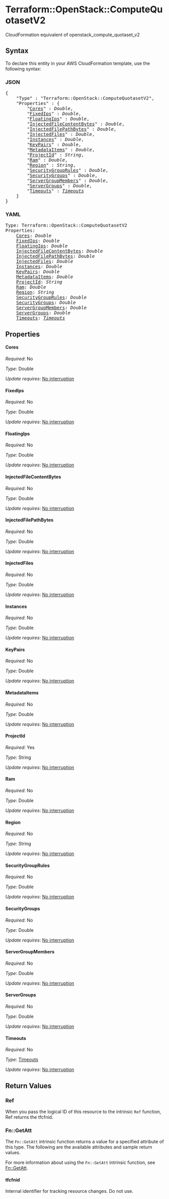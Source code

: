# Terraform::OpenStack::ComputeQuotasetV2

CloudFormation equivalent of openstack_compute_quotaset_v2

## Syntax

To declare this entity in your AWS CloudFormation template, use the following syntax:

### JSON

<pre>
{
    "Type" : "Terraform::OpenStack::ComputeQuotasetV2",
    "Properties" : {
        "<a href="#cores" title="Cores">Cores</a>" : <i>Double</i>,
        "<a href="#fixedips" title="FixedIps">FixedIps</a>" : <i>Double</i>,
        "<a href="#floatingips" title="FloatingIps">FloatingIps</a>" : <i>Double</i>,
        "<a href="#injectedfilecontentbytes" title="InjectedFileContentBytes">InjectedFileContentBytes</a>" : <i>Double</i>,
        "<a href="#injectedfilepathbytes" title="InjectedFilePathBytes">InjectedFilePathBytes</a>" : <i>Double</i>,
        "<a href="#injectedfiles" title="InjectedFiles">InjectedFiles</a>" : <i>Double</i>,
        "<a href="#instances" title="Instances">Instances</a>" : <i>Double</i>,
        "<a href="#keypairs" title="KeyPairs">KeyPairs</a>" : <i>Double</i>,
        "<a href="#metadataitems" title="MetadataItems">MetadataItems</a>" : <i>Double</i>,
        "<a href="#projectid" title="ProjectId">ProjectId</a>" : <i>String</i>,
        "<a href="#ram" title="Ram">Ram</a>" : <i>Double</i>,
        "<a href="#region" title="Region">Region</a>" : <i>String</i>,
        "<a href="#securitygrouprules" title="SecurityGroupRules">SecurityGroupRules</a>" : <i>Double</i>,
        "<a href="#securitygroups" title="SecurityGroups">SecurityGroups</a>" : <i>Double</i>,
        "<a href="#servergroupmembers" title="ServerGroupMembers">ServerGroupMembers</a>" : <i>Double</i>,
        "<a href="#servergroups" title="ServerGroups">ServerGroups</a>" : <i>Double</i>,
        "<a href="#timeouts" title="Timeouts">Timeouts</a>" : <i><a href="timeouts.md">Timeouts</a></i>
    }
}
</pre>

### YAML

<pre>
Type: Terraform::OpenStack::ComputeQuotasetV2
Properties:
    <a href="#cores" title="Cores">Cores</a>: <i>Double</i>
    <a href="#fixedips" title="FixedIps">FixedIps</a>: <i>Double</i>
    <a href="#floatingips" title="FloatingIps">FloatingIps</a>: <i>Double</i>
    <a href="#injectedfilecontentbytes" title="InjectedFileContentBytes">InjectedFileContentBytes</a>: <i>Double</i>
    <a href="#injectedfilepathbytes" title="InjectedFilePathBytes">InjectedFilePathBytes</a>: <i>Double</i>
    <a href="#injectedfiles" title="InjectedFiles">InjectedFiles</a>: <i>Double</i>
    <a href="#instances" title="Instances">Instances</a>: <i>Double</i>
    <a href="#keypairs" title="KeyPairs">KeyPairs</a>: <i>Double</i>
    <a href="#metadataitems" title="MetadataItems">MetadataItems</a>: <i>Double</i>
    <a href="#projectid" title="ProjectId">ProjectId</a>: <i>String</i>
    <a href="#ram" title="Ram">Ram</a>: <i>Double</i>
    <a href="#region" title="Region">Region</a>: <i>String</i>
    <a href="#securitygrouprules" title="SecurityGroupRules">SecurityGroupRules</a>: <i>Double</i>
    <a href="#securitygroups" title="SecurityGroups">SecurityGroups</a>: <i>Double</i>
    <a href="#servergroupmembers" title="ServerGroupMembers">ServerGroupMembers</a>: <i>Double</i>
    <a href="#servergroups" title="ServerGroups">ServerGroups</a>: <i>Double</i>
    <a href="#timeouts" title="Timeouts">Timeouts</a>: <i><a href="timeouts.md">Timeouts</a></i>
</pre>

## Properties

#### Cores

_Required_: No

_Type_: Double

_Update requires_: [No interruption](https://docs.aws.amazon.com/AWSCloudFormation/latest/UserGuide/using-cfn-updating-stacks-update-behaviors.html#update-no-interrupt)

#### FixedIps

_Required_: No

_Type_: Double

_Update requires_: [No interruption](https://docs.aws.amazon.com/AWSCloudFormation/latest/UserGuide/using-cfn-updating-stacks-update-behaviors.html#update-no-interrupt)

#### FloatingIps

_Required_: No

_Type_: Double

_Update requires_: [No interruption](https://docs.aws.amazon.com/AWSCloudFormation/latest/UserGuide/using-cfn-updating-stacks-update-behaviors.html#update-no-interrupt)

#### InjectedFileContentBytes

_Required_: No

_Type_: Double

_Update requires_: [No interruption](https://docs.aws.amazon.com/AWSCloudFormation/latest/UserGuide/using-cfn-updating-stacks-update-behaviors.html#update-no-interrupt)

#### InjectedFilePathBytes

_Required_: No

_Type_: Double

_Update requires_: [No interruption](https://docs.aws.amazon.com/AWSCloudFormation/latest/UserGuide/using-cfn-updating-stacks-update-behaviors.html#update-no-interrupt)

#### InjectedFiles

_Required_: No

_Type_: Double

_Update requires_: [No interruption](https://docs.aws.amazon.com/AWSCloudFormation/latest/UserGuide/using-cfn-updating-stacks-update-behaviors.html#update-no-interrupt)

#### Instances

_Required_: No

_Type_: Double

_Update requires_: [No interruption](https://docs.aws.amazon.com/AWSCloudFormation/latest/UserGuide/using-cfn-updating-stacks-update-behaviors.html#update-no-interrupt)

#### KeyPairs

_Required_: No

_Type_: Double

_Update requires_: [No interruption](https://docs.aws.amazon.com/AWSCloudFormation/latest/UserGuide/using-cfn-updating-stacks-update-behaviors.html#update-no-interrupt)

#### MetadataItems

_Required_: No

_Type_: Double

_Update requires_: [No interruption](https://docs.aws.amazon.com/AWSCloudFormation/latest/UserGuide/using-cfn-updating-stacks-update-behaviors.html#update-no-interrupt)

#### ProjectId

_Required_: Yes

_Type_: String

_Update requires_: [No interruption](https://docs.aws.amazon.com/AWSCloudFormation/latest/UserGuide/using-cfn-updating-stacks-update-behaviors.html#update-no-interrupt)

#### Ram

_Required_: No

_Type_: Double

_Update requires_: [No interruption](https://docs.aws.amazon.com/AWSCloudFormation/latest/UserGuide/using-cfn-updating-stacks-update-behaviors.html#update-no-interrupt)

#### Region

_Required_: No

_Type_: String

_Update requires_: [No interruption](https://docs.aws.amazon.com/AWSCloudFormation/latest/UserGuide/using-cfn-updating-stacks-update-behaviors.html#update-no-interrupt)

#### SecurityGroupRules

_Required_: No

_Type_: Double

_Update requires_: [No interruption](https://docs.aws.amazon.com/AWSCloudFormation/latest/UserGuide/using-cfn-updating-stacks-update-behaviors.html#update-no-interrupt)

#### SecurityGroups

_Required_: No

_Type_: Double

_Update requires_: [No interruption](https://docs.aws.amazon.com/AWSCloudFormation/latest/UserGuide/using-cfn-updating-stacks-update-behaviors.html#update-no-interrupt)

#### ServerGroupMembers

_Required_: No

_Type_: Double

_Update requires_: [No interruption](https://docs.aws.amazon.com/AWSCloudFormation/latest/UserGuide/using-cfn-updating-stacks-update-behaviors.html#update-no-interrupt)

#### ServerGroups

_Required_: No

_Type_: Double

_Update requires_: [No interruption](https://docs.aws.amazon.com/AWSCloudFormation/latest/UserGuide/using-cfn-updating-stacks-update-behaviors.html#update-no-interrupt)

#### Timeouts

_Required_: No

_Type_: <a href="timeouts.md">Timeouts</a>

_Update requires_: [No interruption](https://docs.aws.amazon.com/AWSCloudFormation/latest/UserGuide/using-cfn-updating-stacks-update-behaviors.html#update-no-interrupt)

## Return Values

### Ref

When you pass the logical ID of this resource to the intrinsic `Ref` function, Ref returns the tfcfnid.

### Fn::GetAtt

The `Fn::GetAtt` intrinsic function returns a value for a specified attribute of this type. The following are the available attributes and sample return values.

For more information about using the `Fn::GetAtt` intrinsic function, see [Fn::GetAtt](https://docs.aws.amazon.com/AWSCloudFormation/latest/UserGuide/intrinsic-function-reference-getatt.html).

#### tfcfnid

Internal identifier for tracking resource changes. Do not use.

